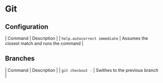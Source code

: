 # Git

## Configuration
| Command | Description |
| `help.autocorrect immediate` | Assumes the closest match and runs the command |  

## Branches
| Command | Description |
| `git checkout -` | Swithes to the previous branch |


